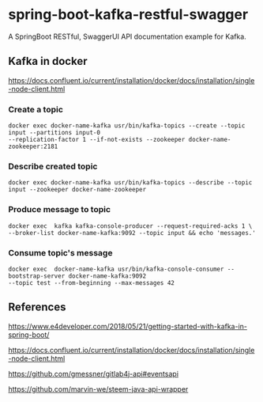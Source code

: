 # spring-boot-kafka-restful-swagger
A SpringBoot RESTful, SwaggerUI API documentation example for Kafka.

## Kafka in docker

https://docs.confluent.io/current/installation/docker/docs/installation/single-node-client.html

### Create a topic
```
docker exec docker-name-kafka usr/bin/kafka-topics --create --topic input --partitions input-0 
--replication-factor 1 --if-not-exists --zookeeper docker-name-zookeeper:2181
```
### Describe created topic
```
docker exec docker-name-kafka usr/bin/kafka-topics --describe --topic input --zookeeper docker-name-zookeeper
```
### Produce message to topic
```
docker exec  kafka kafka-console-producer --request-required-acks 1 \
--broker-list docker-name-kafka:9092 --topic input && echo 'messages.'
```
### Consume topic's message

```
docker exec  docker-name-kafka usr/bin/kafka-console-consumer --bootstrap-server docker-name-kafka:9092 
--topic test --from-beginning --max-messages 42
```

## References

https://www.e4developer.com/2018/05/21/getting-started-with-kafka-in-spring-boot/

https://docs.confluent.io/current/installation/docker/docs/installation/single-node-client.html

https://github.com/gmessner/gitlab4j-api#eventsapi

https://github.com/marvin-we/steem-java-api-wrapper



